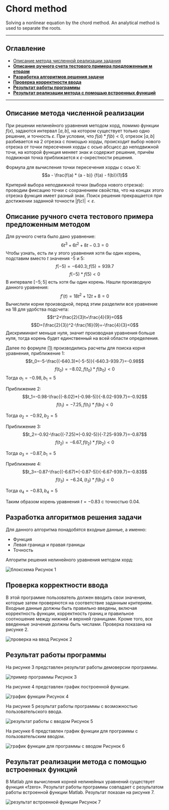 # Chord method
Solving a nonlinear equation by the chord method. An analytical method is used to separate the roots.

---
## Оглавление
* <a href="#1">Описание метода численной реализации задания</a>
* <a href="#2">__Описание ручного счета тестового примера предложенным м етодом__</a>	
* <a href="#3">__Разработка алгоритмов решения задачи__</a>	
* <a href="#4">__Проверка корректности ввода__</a>
* <a href="#5">__Результат работы программы__</a>
* <a href="#6">__Результат реализации метода с помощью встроенных функций__</a>

---

## <a id="1">Описание метода численной реализации</a>	 


При решении нелинейного уравнения методом хорд, помимо функции $f(x)$, задаются интервал $[a,b]$, на котором существует только одно решение, и точность $ε$. При условии, что $f(a) * f(b) < 0$, отрезок $[a,b]$ разбивается на 2 отрезка с помощью хорды, происходит выбор нового отрезка от точки пересечения хорды с осью абсцисс до неподвижной точи, на которой функция меняет знак и содержит решение, причём подвижная точка приближается к $ε$-окрестности решения.

<a id="form1">Формула для вычисления точки пересечения хорды с осью X:</a>
$$a - \frac{f(a) * (a - b)} {f(a) - f(b)}(1)$$

Критерий выбора неподвижной точки (выбора нового отрезка): проводим фиксацию точки с сохранением свойства, что на концах этого отрезка функция имеет разный знак. Поиск решения прекращается при достижении заданной точности $|f(c)|<ε$.

## <a id="2">Описание ручного счета тестового примера предложенным методом</a>	
Для ручного счета было дано уравнение:
$$6t^3+6t^2+8t-0.3=0$$
Чтобы узнать, есть ли у этого уравнения хотя бы один корень, подставим вместо $t$ значения -5 и 5:
$$f(-5)= -640.3;  f(5)=939.7$$
$$f(-5)*f(5)<0$$
В интервале $[-5;5]$ есть хотя бы один корень. Нашли производную данного уравнения:
$$f'(t)=18t^2+12t+8=0$$
Вычислили корни производной, перед этим разделили все уравнение на 18 для удобства подсчета:
$$t^2+\frac{2}{3}t+\frac{4}{9}=0$$
$$D=(\frac{2}{3})^2-\frac{16}{9}=-\frac{4}{3}<0$$
Дискриминант меньше нуля, значит производная уравнения больше нуля, тогда корень будет единственный на всей области определения. 

Далее по формуле <a href="#form1">(1)</a> производились расчеты для поиска корня уравнения, приближение 1:
$$t_0=-5-\frac{(-640.3)*(-5-5)}{-640.3-939.7}=-0.98$$
$$f(t_0 )=-8.02, f (t_0 )*f(b_0 )<0$$
Тогда $a_1=-0.98,b_1=5$

Приближение 2:
$$t_1=-0.98-\frac{(-8.02)*(-0.98-5)}{-8.02-939.7}=-0.92$$
$$f(t_1 )=-7.25,f(t_1 )*f(b_1 )<0$$

Тогда $a_2=-0.92,b_2=5$

Приближение 3:
$$t_2=-0.92-\frac{(-7.25)*(-0.92-5)}{-7.25-939.7}=-0.87$$
$$f(t_2 )=-6.67,f (t_2 )*f(b_2 )<0$$

Тогда $a_3=-0.87,b_1=5$

Приближение 4:
$$t_3=-0.87-\frac{(-6.67)*(-0.87-5)}{-6.67-939.7}=-0.83$$
$$f(t_3 )=-6.24,(t_3 )*f(b_3 )<0$$

Тогда $a_4=-0.83,b_4=5$

Таким образом корень уравнения $t = -0.83$ с точностью $0.04$.

## <a id="3">Разработка алгоритмов решения задачи</a>	
Для данного алгоритма понадобятся входные данные, а именно:
- Функция
- Левая граница и правая границы
- Точность

Алгоритм решения нелинейного уравнения методом хорд:

![блоксхема](images/image1.png) Рисунок 1

## <a id="4">Проверка корректности ввода</a>

В этой программе пользователь должен вводить свои значения, которые затем проверяются на соответствие заданным критериям. Входные данные должны быть правильно введены, включая корректность функции, корректность границ и правильное соотношение между нижней и верхней границами. Кроме того, все введенные значения должны быть числами. Проверка показана на рисунке 2.

![проверка на ввод](images/image2.png) Рисунок 2

## <a id="5">Результат работы программы</a>

На рисунке 3 представлен результат работы демоверсии программы.

![пример программы](images/image3.png) Рисунок 3

На рисунке 4 представлен график построенной функции. 

![график функции](images/image4.png) Рисунок 4

На рисунке 5 результат работы программы с возможностью пользовательского ввода. 

![результат работы с вводом](images/image5.png) Рисунок 5

На рисунке 6 представлен график функции для программы с пользовательским вводом.

![график функции для программы с вводом](images/image6.png) Рисунок 6

## <a id="6">Результат реализации метода с помощью встроенных функций</a>

В Matlab для вычисления корней нелинейных уравнений существует функция «fzero». Результат работы программы совпадает с результатом работы встроенной функции Matlab. Результат показан на рисунке 7.

![результат встроенной функции](images/image7.png) Рисунок 7
